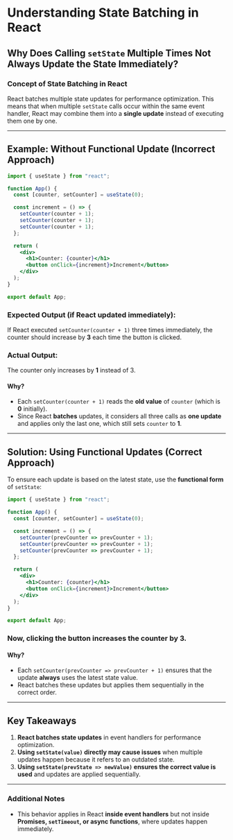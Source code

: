 # Understanding State Batching in React

## Why Does Calling `setState` Multiple Times Not Always Update the State Immediately?

### **Concept of State Batching in React**
React batches multiple state updates for performance optimization. This means that when multiple `setState` calls occur within the same event handler, React may combine them into a **single update** instead of executing them one by one.

---

## **Example: Without Functional Update (Incorrect Approach)**
```jsx
import { useState } from "react";

function App() {
  const [counter, setCounter] = useState(0);

  const increment = () => {
    setCounter(counter + 1);
    setCounter(counter + 1);
    setCounter(counter + 1);
  };

  return (
    <div>
      <h1>Counter: {counter}</h1>
      <button onClick={increment}>Increment</button>
    </div>
  );
}

export default App;
```

### **Expected Output (if React updated immediately):**
If React executed `setCounter(counter + 1)` three times immediately, the counter should increase by **3** each time the button is clicked.

### **Actual Output:**
The counter only increases by **1** instead of 3.  

#### **Why?**
- Each `setCounter(counter + 1)` reads the **old value** of `counter` (which is **0** initially).
- Since React **batches** updates, it considers all three calls as **one update** and applies only the last one, which still sets `counter` to **1**.

---

## **Solution: Using Functional Updates (Correct Approach)**
To ensure each update is based on the latest state, use the **functional form** of `setState`:
```jsx
import { useState } from "react";

function App() {
  const [counter, setCounter] = useState(0);

  const increment = () => {
    setCounter(prevCounter => prevCounter + 1);
    setCounter(prevCounter => prevCounter + 1);
    setCounter(prevCounter => prevCounter + 1);
  };

  return (
    <div>
      <h1>Counter: {counter}</h1>
      <button onClick={increment}>Increment</button>
    </div>
  );
}

export default App;
```

### **Now, clicking the button increases the counter by 3.**  
#### **Why?**
- Each `setCounter(prevCounter => prevCounter + 1)` ensures that the update **always** uses the latest state value.
- React batches these updates but applies them sequentially in the correct order.

---

## **Key Takeaways**
1. **React batches state updates** in event handlers for performance optimization.
2. **Using `setState(value)` directly may cause issues** when multiple updates happen because it refers to an outdated state.
3. **Using `setState(prevState => newValue)` ensures the correct value is used** and updates are applied sequentially.

---

### **Additional Notes**
- This behavior applies in React **inside event handlers** but not inside **Promises, `setTimeout`, or async functions**, where updates happen immediately.


